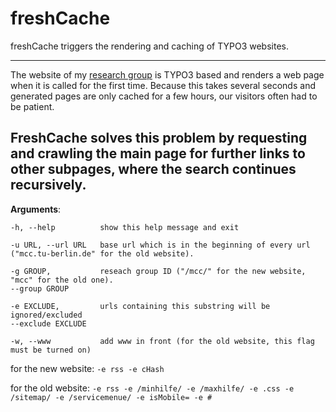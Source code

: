 # freshCache

freshCache triggers the rendering and caching of TYPO3 websites.

---

The website of my [research group](https://www.tu.berlin/mcc/) is TYPO3 based and renders a web page 
when it is called for the first time. Because this takes several seconds and generated pages are only cached 
for a few hours, our visitors often had to be patient.

FreshCache solves this problem by requesting and crawling the main page for further links to other subpages, 
where the search continues recursively.
---

**Arguments**:

    -h, --help          show this help message and exit

    -u URL, --url URL   base url which is in the beginning of every url ("mcc.tu-berlin.de" for the old website).

    -g GROUP,           reseach group ID ("/mcc/" for the new website, "mcc" for the old one).
    --group GROUP       

    -e EXCLUDE,         urls containing this substring will be ignored/excluded
    --exclude EXCLUDE   
    
    -w, --www           add www in front (for the old website, this flag must be turned on)


for the new website: ``-e rss -e cHash``

for the old website: ``-e rss -e /minhilfe/ -e /maxhilfe/ -e .css -e /sitemap/ -e /servicemenue/ -e isMobile= -e #``